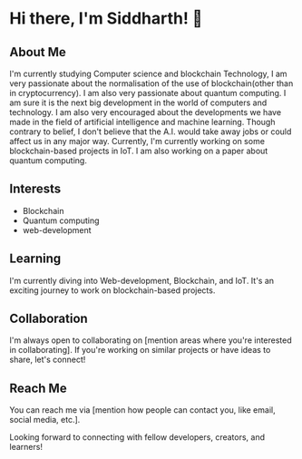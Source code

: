 # Hi there, I'm Siddharth! 👋

## About Me

I'm currently studying Computer science and blockchain Technology, I am very passionate about the normalisation of the use of blockchain(other than in cryptocurrency). I am also very passionate about quantum computing. I am sure it is the next big development in the world of computers and technology. I am also very encouraged about the developments we have made in the field of artificial intelligence and machine learning. Though contrary to belief, I don't believe that the A.I. would take away jobs or could affect us in any major way. Currently, I'm currently working on some blockchain-based projects in IoT. I am also working on a paper about quantum computing.

## Interests

- Blockchain 
- Quantum computing 
- web-development

## Learning

I'm currently diving into Web-development, Blockchain, and IoT. It's an exciting journey to work on blockchain-based projects.

## Collaboration

I'm always open to collaborating on [mention areas where you're interested in collaborating]. If you're working on similar projects or have ideas to share, let's connect!

## Reach Me

You can reach me via [mention how people can contact you, like email, social media, etc.].

Looking forward to connecting with fellow developers, creators, and learners!

<!---
Don't forget to add any additional sections or information you'd like to share.
--->

